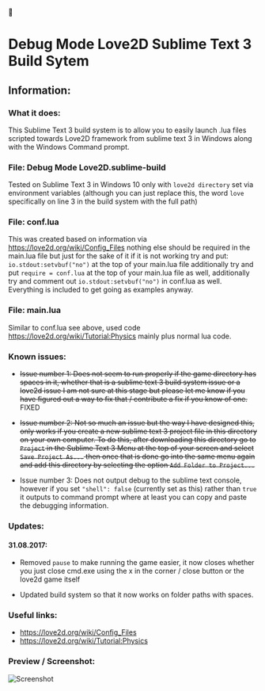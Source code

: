 :bug: 

# Debug Mode Love2D Sublime Text 3 Build Sytem

## Information:

### What it does:

This Sublime Text 3 build system is to allow you to easily launch .lua files scripted towards Love2D framework from sublime text 3 in Windows along with the Windows Command prompt.


### File: Debug Mode Love2D.sublime-build

Tested on Sublime Text 3 in Windows 10 only with `love2d directory` set via environment variables (although you can just replace this, the word `love` specifically on line 3 in the build system with the full path)


### File: conf.lua

This was created based on information via https://love2d.org/wiki/Config_Files nothing else should be required in the main.lua file but just for the sake of it if it is not working try and put: `io.stdout:setvbuf("no")` at the top of your main.lua file additionally try and put `require = conf.lua` at the top of your main.lua file as well, additionally try and comment out `io.stdout:setvbuf("no")` in conf.lua as well. Everything is included to get going as examples anyway.


### File: main.lua

Similar to conf.lua see above, used code https://love2d.org/wiki/Tutorial:Physics mainly plus normal lua code. 


### Known issues:

- ~~Issue number 1: Does not seem to run properly if the game directory has spaces in it, whether that is a sublime text 3 build system issue or a love2d issue I am not sure at this stage but please let me know if you have figured out a way to fix that / contribute a fix if you know of one.~~ FIXED

- ~~Issue number 2: Not so much an issue but the way I have designed this, only works if you create a new sublime text 3 project file in this directory on your own computer. To do this, after downloading this directory go to `Project` in the Sublime Text 3 Menu at the top of your screen and select `Save Project As...` then once that is done go into the same menu again and add this directory by selecting the option `Add Folder to Project...`~~

- Issue number 3: Does not output debug to the sublime text console, however if you set `"shell": false` (currently set as this) rather than `true` it outputs to command prompt where at least you can copy and paste the debugging information.


### Updates:

#### 31.08.2017:

- Removed `pause` to make running the game easier, it now closes whether you just close cmd.exe using the x in the corner / close button or the love2d game itself

- Updated build system so that it now works on folder paths with spaces.


### Useful links:


- https://love2d.org/wiki/Config_Files
- https://love2d.org/wiki/Tutorial:Physics


### Preview / Screenshot:

![Screenshot](http://i.imgur.com/ZNM5dZU.png)